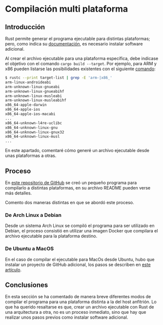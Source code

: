 # Compilación multi plataforma

## Introducción

Rust permite generar el programa ejecutable para distintas plataformas; pero, como indica su [documentación](https://rust-lang.github.io/rustup/cross-compilation.html#cross-compilation), es necesario instalar software adicional.

Al crear el archivo ejecutable para una plataforma específica, debe indicase el objetivo con el comando `cargo build --target`. Por ejemplo, para ARM y x86 pueden listarse las posibilidades existentes con el siguiente [comando](https://doc.rust-lang.org/rustc/targets/built-in.html):

```bash
$ rustc --print target-list | grep -E 'arm-|x86_'
arm-linux-androideabi
arm-unknown-linux-gnueabi
arm-unknown-linux-gnueabihf
arm-unknown-linux-musleabi
arm-unknown-linux-musleabihf
x86_64-apple-darwin
x86_64-apple-ios
x86_64-apple-ios-macabi
...
x86_64-unknown-l4re-uclibc
x86_64-unknown-linux-gnu
x86_64-unknown-linux-gnux32
x86_64-unknown-linux-musl
...
```

En este apartado, comentaré cómo generé un archivo ejecutable desde unas plataformas a otras.

## Proceso

En [este repositorio de GitHub](https://github.com/CarlosAMolina/rust/tree/master/cross-compilation) se creó un pequeño programa para compilarlo a distintas plataformas, en su archivo README pueden verse más detalles.

Comento dos maneras distintas en que se abordó este proceso.

### De Arch Linux a Debian

Desde un sistema Arch Linux se compiló el programa para ser utilizado en Debian, el proceso consistió en utilizar una imagen Docker que compilara el archivo ejecutable para la plataforma destino.

### De Ubuntu a MacOS

En el caso de compilar el ejecutable para MacOs desde Ubuntu, hubo que instalar un proyecto de GitHub adicional, los pasos se describen en [este artículo](https://wapl.es/rust/2019/02/17/rust-cross-compile-linux-to-macos.html).

## Conclusiones

En esta sección se ha comentado de manera breve diferentes modos de compilar el programa para una plataforma distinta a la del host anfitrión. Lo que ha querido resaltarse es que, crear un archivo ejecutable con Rust de una arquitectura a otra, no es un proceso inmediato, sino que hay que realizar unos pasos previos como instalar software adicional.


